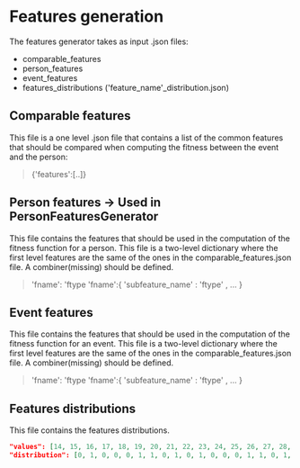 # Features generation

The features generator takes as input .json files:

- comparable_features
- person_features
- event_features
- features_distributions ('feature_name'\_distribution.json)

## Comparable features

This file is a one level .json file that contains a list of the common features that should be compared when computing the fitness between the event and the person:

> {'features':[..]}

## Person features -> Used in PersonFeaturesGenerator

This file contains the features that should be used in the computation of the fitness function for a person. This file is a two-level dictionary where the first level features are the same of the ones in the comparable_features.json file. A combiner(missing) should be defined.

> 'fname': 'ftype
> 'fname':{ 'subfeature_name' : 'ftype' , ... }

## Event features

This file contains the features that should be used in the computation of the fitness function for an event. This file is a two-level dictionary where the first level features are the same of the ones in the comparable_features.json file. A combiner(missing) should be defined.

> 'fname': 'ftype
> 'fname':{ 'subfeature_name' : 'ftype' , ... }

## Features distributions

This file contains the features distributions.

````json
"values": [14, 15, 16, 17, 18, 19, 20, 21, 22, 23, 24, 25, 26, 27, 28, 29, 30, 31, 32, 33, 34],
"distribution": [0, 1, 0, 0, 0, 1, 1, 0, 1, 0, 1, 0, 0, 0, 1, 1, 0, 1, 0, 1] ```
````
